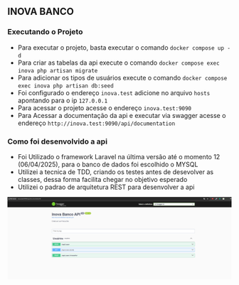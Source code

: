## INOVA BANCO
### Executando o Projeto
* Para executar o projeto, basta executar o comando `docker compose up -d`
* Para criar as tabelas da api execute o comando `docker compose exec inova php artisan migrate`
* Para adicionar os tipos de usuários execute o comando `docker compose exec inova php artisan db:seed`
* Foi configurado o endereço `inova.test` adicione no arquivo `hosts` apontando para o ip `127.0.0.1`
* Para acessar o projeto acesse o endereço `inova.test:9090`
* Para Acessar a documentação da api e executar via swagger acesse o endereço `http://inova.test:9090/api/documentation`

### Como foi desenvolvido a api
* Foi Utilizado o framework Laravel na última versão até o momento 12 (06/04/2025), para o banco de dados foi escolhido o MYSQL
* Utilizei a tecnica de TDD, criando os testes antes de desevolver as classes, dessa forma facilita chegar no objetivo esperado
* Utilizei o padrao de arquitetura REST para desenvolver a api

![Swagger Projeto](swagger.png)

